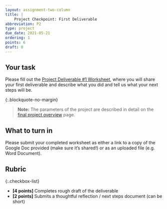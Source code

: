 ```yaml
---
layout: assignment-two-column
title: |
    Project Checkpoint: First Deliverable
abbreviation: P2
type: project
due_date: 2021-05-21
ordering: 1 
points: 6
draft: 0
---
```


## Your task
Please fill out the <a href="https://docs.google.com/document/d/1R5FY36QWOWYiK29SrvnZo29w-_VLPd0u8s3cJQuqTow/edit?usp=sharing" target="_blank">Project Deliverable #1 Worksheet</a>, where you will share your first deliverable and describe what you did and tell us what your next steps will be.

{:.blockquote-no-margin}
> **Note:** The parameters of the project are described in detail on the [final project overview](../project-description) page.

## What to turn in
Please submit your completed worksheet as either a link to a copy of the Google Doc provided (make sure it’s shared!) or as an uploaded file (e.g. Word Document).

## Rubric

{:.checkbox-list}
* **[4 points]** Completes rough draft of the deliverable
* **[2 points]** Submits a thoughtful reflection / next steps document (can be short)
